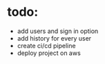 # todo:
* add users and sign in option
* add history for every user
* create ci/cd pipeline
* deploy project on aws
